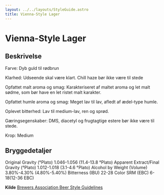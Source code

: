 ```yaml
---
layout: ../../layouts/StyleGuide.astro
title: Vienna-Style Lager
---
```

# Vienna-Style Lager

## Beskrivelse
Farve: Dyb guld til rødbrun

Klarhed: Udseende skal være klart. Chill haze bør ikke være til stede

Opfattet malt aroma og smag: Karakteriseret af maltet aroma og let malt sødme, som bør have en let ristet malt karakter.

Opfattet humle aroma og smag: Meget lav til lav, afledt af ædel-type humle. 

Oplevet bitterhed: Lav til medium-lav, ren og sprød.

Gæringsegenskaber: DMS, diacetyl og frugtagtige estere bør ikke være til stede.

Krop: Medium




## Bryggedetaljer
Original Gravity (°Plato) 1.046-1.056 (11.4-13.8 °Plato)
Apparent Extract/Final Gravity (°Plato) 1.012-1.018 (3.1-4.6 °Plato)
Alcohol by Weight (Volume) 3.80%-4.30% (4.80%-5.40%)
Bitterness (IBU) 22-28
Color SRM (EBC) 6-18(12-36 EBC)					



**Kilde**
[Brewers Association Beer Style Guidelines](https://www.brewersassociation.org/)
